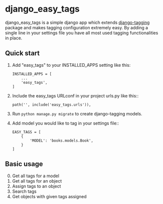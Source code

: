 
# django_easy_tags

django_easy_tags is a simple django app which extends [django-tagging](https://django-tagging.readthedocs.io/en/develop/) package and makes tagging configuration extremely easy. By adding a single line in your settings file you have all most used tagging functionalities in place.

## Quick start


1. Add "easy_tags" to your INSTALLED_APPS setting like this:
    ```
    INSTALLED_APPS = [
        ...
        'easy_tags',
    ]
    ```
0. Include the easy_tags URLconf in your project urls.py like this::
    ```
    path('', include('easy_tags.urls')),
    ```
0. Run `python manage.py migrate` to create django-tagging models.

0. Add model you would like to tag in your settings file::
    ```
    EASY_TAGS = [
        {
            'MODEL': 'books.models.Book',
        }
    ]
    ```

## Basic usage

0. Get all tags for a model
0. Get all tags for an object
0. Assign tags to an object
0. Search tags
0. Get objects with given tags assigned
